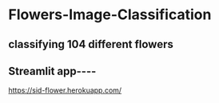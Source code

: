# Flowers-Image-Classification

## classifying 104 different flowers


## Streamlit app----


https://sid-flower.herokuapp.com/

